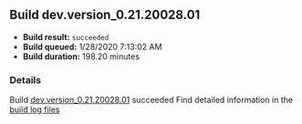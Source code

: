 ## Build dev.version_0.21.20028.01
- **Build result:** `succeeded`
- **Build queued:** 1/28/2020 7:13:02 AM
- **Build duration:** 198.20 minutes
### Details
Build [dev.version_0.21.20028.01](https://winappstudio.visualstudio.com/web/build.aspx?pcguid=a4ef43be-68ce-4195-a619-079b4d9834c2&builduri=vstfs%3a%2f%2f%2fBuild%2fBuild%2f32700) succeeded
Find detailed information in the [build log files]()
